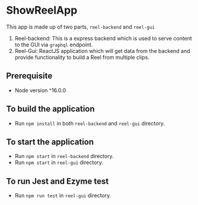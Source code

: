 # ShowReelApp
This app is made up of two parts, `reel-backend` and `reel-gui`
1) Reel-backend: This is a express backend which is used to serve content to the GUI via `graphql` endpoint. 
2) Reel-Gui: ReactJS application which will get data from the backend and provide functionality to build a Reel from multiple clips. 

## Prerequisite
- Node version ^16.0.0
## To build the application 
- Run `npm install` in both `reel-backend` and `reel-gui` directory. 

## To start the application 
- Run `npm start` in `reel-backend` directory.
- Run `npm start` in `reel-gui` directory. 

## To run Jest and Ezyme test
- Run `npm run test` in `reel-gui` directory.


